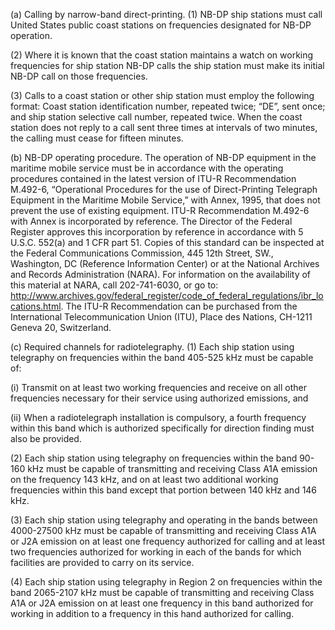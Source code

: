 (a) Calling by narrow-band direct-printing. (1) NB-DP ship stations must call United States public coast stations on frequencies designated for NB-DP operation.

(2) Where it is known that the coast station maintains a watch on working frequencies for ship station NB-DP calls the ship station must make its initial NB-DP call on those frequencies.

(3) Calls to a coast station or other ship station must employ the following format: Coast station identification number, repeated twice; “DE”, sent once; and ship station selective call number, repeated twice. When the coast station does not reply to a call sent three times at intervals of two minutes, the calling must cease for fifteen minutes.

(b) NB-DP operating procedure. The operation of NB-DP equipment in the maritime mobile service must be in accordance with the operating procedures contained in the latest version of ITU-R Recommendation M.492-6, “Operational Procedures for the use of Direct-Printing Telegraph Equipment in the Maritime Mobile Service,” with Annex, 1995, that does not prevent the use of existing equipment. ITU-R Recommendation M.492-6 with Annex is incorporated by reference. The Director of the Federal Register approves this incorporation by reference in accordance with 5 U.S.C. 552(a) and 1 CFR part 51. Copies of this standard can be inspected at the Federal Communications Commission, 445 12th Street, SW., Washington, DC (Reference Information Center) or at the National Archives and Records Administration (NARA). For information on the availability of this material at NARA, call 202-741-6030, or go to: http://www.archives.gov/federal_register/code_of_federal_regulations/ibr_locations.html. The ITU-R Recommendation can be purchased from the International Telecommunication Union (ITU), Place des Nations, CH-1211 Geneva 20, Switzerland.

(c) Required channels for radiotelegraphy. (1) Each ship station using telegraphy on frequencies within the band 405-525 kHz must be capable of:

(i) Transmit on at least two working frequencies and receive on all other frequencies necessary for their service using authorized emissions, and

(ii) When a radiotelegraph installation is compulsory, a fourth frequency within this band which is authorized specifically for direction finding must also be provided.

(2) Each ship station using telegraphy on frequencies within the band 90-160 kHz must be capable of transmitting and receiving Class A1A emission on the frequency 143 kHz, and on at least two additional working frequencies within this band except that portion between 140 kHz and 146 kHz.

(3) Each ship station using telegraphy and operating in the bands between 4000-27500 kHz must be capable of transmitting and receiving Class A1A or J2A emission on at least one frequency authorized for calling and at least two frequencies authorized for working in each of the bands for which facilities are provided to carry on its service.

(4) Each ship station using telegraphy in Region 2 on frequencies within the band 2065-2107 kHz must be capable of transmitting and receiving Class A1A or J2A emission on at least one frequency in this band authorized for working in addition to a frequency in this hand authorized for calling.

